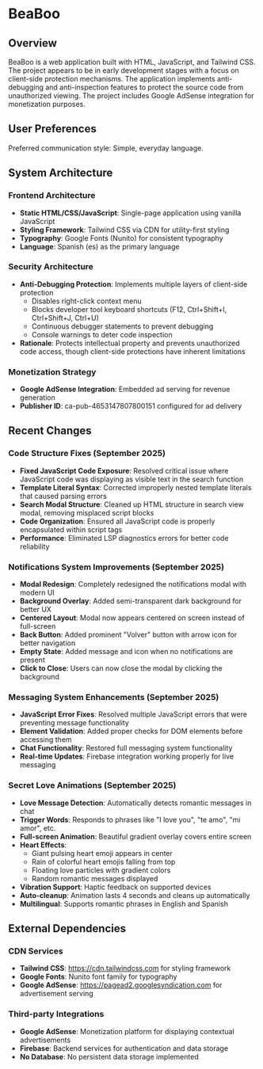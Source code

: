 # BeaBoo

## Overview

BeaBoo is a web application built with HTML, JavaScript, and Tailwind CSS. The project appears to be in early development stages with a focus on client-side protection mechanisms. The application implements anti-debugging and anti-inspection features to protect the source code from unauthorized viewing. The project includes Google AdSense integration for monetization purposes.

## User Preferences

Preferred communication style: Simple, everyday language.

## System Architecture

### Frontend Architecture
- **Static HTML/CSS/JavaScript**: Single-page application using vanilla JavaScript
- **Styling Framework**: Tailwind CSS via CDN for utility-first styling
- **Typography**: Google Fonts (Nunito) for consistent typography
- **Language**: Spanish (es) as the primary language

### Security Architecture
- **Anti-Debugging Protection**: Implements multiple layers of client-side protection
  - Disables right-click context menu
  - Blocks developer tool keyboard shortcuts (F12, Ctrl+Shift+I, Ctrl+Shift+J, Ctrl+U)
  - Continuous debugger statements to prevent debugging
  - Console warnings to deter code inspection
- **Rationale**: Protects intellectual property and prevents unauthorized code access, though client-side protections have inherent limitations

### Monetization Strategy
- **Google AdSense Integration**: Embedded ad serving for revenue generation
- **Publisher ID**: ca-pub-4653147807800151 configured for ad delivery

## Recent Changes

### Code Structure Fixes (September 2025)
- **Fixed JavaScript Code Exposure**: Resolved critical issue where JavaScript code was displaying as visible text in the search function
- **Template Literal Syntax**: Corrected improperly nested template literals that caused parsing errors
- **Search Modal Structure**: Cleaned up HTML structure in search view modal, removing misplaced script blocks
- **Code Organization**: Ensured all JavaScript code is properly encapsulated within script tags
- **Performance**: Eliminated LSP diagnostics errors for better code reliability

### Notifications System Improvements (September 2025)
- **Modal Redesign**: Completely redesigned the notifications modal with modern UI
- **Background Overlay**: Added semi-transparent dark background for better UX
- **Centered Layout**: Modal now appears centered on screen instead of full-screen
- **Back Button**: Added prominent "Volver" button with arrow icon for better navigation
- **Empty State**: Added message and icon when no notifications are present
- **Click to Close**: Users can now close the modal by clicking the background

### Messaging System Enhancements (September 2025)
- **JavaScript Error Fixes**: Resolved multiple JavaScript errors that were preventing message functionality
- **Element Validation**: Added proper checks for DOM elements before accessing them
- **Chat Functionality**: Restored full messaging system functionality
- **Real-time Updates**: Firebase integration working properly for live messaging

### Secret Love Animations (September 2025)
- **Love Message Detection**: Automatically detects romantic messages in chat
- **Trigger Words**: Responds to phrases like "I love you", "te amo", "mi amor", etc.
- **Full-screen Animation**: Beautiful gradient overlay covers entire screen
- **Heart Effects**: 
  - Giant pulsing heart emoji appears in center
  - Rain of colorful heart emojis falling from top
  - Floating love particles with gradient colors
  - Random romantic messages displayed
- **Vibration Support**: Haptic feedback on supported devices
- **Auto-cleanup**: Animation lasts 4 seconds and cleans up automatically
- **Multilingual**: Supports romantic phrases in English and Spanish

## External Dependencies

### CDN Services
- **Tailwind CSS**: https://cdn.tailwindcss.com for styling framework
- **Google Fonts**: Nunito font family for typography
- **Google AdSense**: https://pagead2.googlesyndication.com for advertisement serving

### Third-party Integrations
- **Google AdSense**: Monetization platform for displaying contextual advertisements
- **Firebase**: Backend services for authentication and data storage
- **No Database**: No persistent data storage implemented